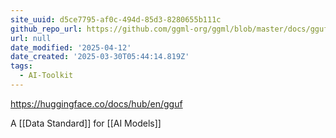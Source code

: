 ```yaml
---
site_uuid: d5ce7795-af0c-494d-85d3-8280655b111c
github_repo_url: https://github.com/ggml-org/ggml/blob/master/docs/gguf.md
url: null
date_modified: '2025-04-12'
date_created: '2025-03-30T05:44:14.819Z'
tags:
  - AI-Toolkit
---
```































https://huggingface.co/docs/hub/en/gguf

A [[Data Standard]] for [[AI Models]]
